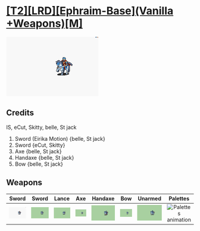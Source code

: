 # [\[T2\]\[LRD\]\[Ephraim-Base\]\(Vanilla +Weapons\)\[M\]](./)

<img src="./1.%20Sword/Sword_000.png" alt="[T2][LRD][Ephraim-Base](Vanilla +Weapons)[M] standing" />

## Credits

IS, eCut, Skitty, belle, St jack

1. Sword (Eirika Motion) {belle, St jack}
1. Sword {eCut, Skitty}
3. Axe {belle, St jack}
4. Handaxe {belle, St jack}
5. Bow {belle, St jack}

## Weapons


|Sword |Sword |Lance |Axe |Handaxe |Bow |Unarmed |Palettes |
|  :---: | :---: | :---: | :---: | :---: | :---: | :---: | :---: |
| <img alt="Sword animation" src="./1.%20Sword/Sword.gif" /> | <img alt="Sword animation" src="./1.%20Sword%20(Eirika%20Motion)/Sword.gif" /> | <img alt="Lance animation" src="./2.%20Lance/Lance.gif" /> | <img alt="Axe animation" src="./3.%20Axe/Axe.gif" /> | <img alt="Handaxe animation" src="./4.%20Handaxe/Handaxe.gif" /> | <img alt="Bow animation" src="./5.%20Bow/Bow.gif" /> | <img alt="Unarmed animation" src="./8.%20Unarmed/Unarmed.gif" /> | <img alt="Palettes animation" src="./Palettes/Palettes.gif" /> |
